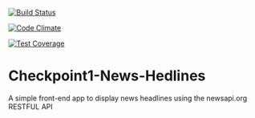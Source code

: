 [![Build Status](https://travis-ci.org/andela-aanchirinah/Checkpoint1-News-Hedlines.svg?branch=master)](https://travis-ci.org/andela-aanchirinah/Checkpoint1-News-Hedlines)

[![Code Climate](https://codeclimate.com/github/andela-aanchirinah/Checkpoint1-News-Hedlines/badges/gpa.svg)](https://codeclimate.com/github/andela-aanchirinah/Checkpoint1-News-Hedlines)

[![Test Coverage](https://codeclimate.com/github/andela-aanchirinah/Checkpoint1-News-Hedlines/badges/coverage.svg)](https://codeclimate.com/github/andela-aanchirinah/Checkpoint1-News-Hedlines)

# Checkpoint1-News-Hedlines
A simple front-end app to display news headlines using the newsapi.org RESTFUL API

